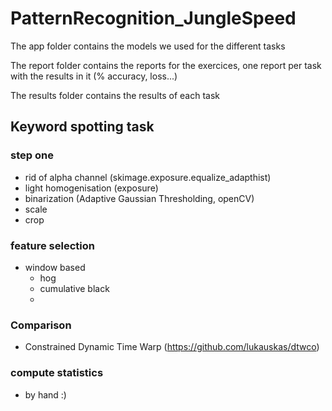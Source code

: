 # PatternRecognition_JungleSpeed
The app folder contains the models we used for the different tasks

The report folder contains the reports for the exercices, one report per task with the results in it (% accuracy, loss...)

The results folder contains the results of each task

## Keyword spotting task
### step one
 - rid of alpha channel (skimage.exposure.equalize_adapthist)
 - light homogenisation (exposure)
 - binarization (Adaptive Gaussian Thresholding, openCV)
 - scale
 - crop

### feature selection
 - window based
    - hog 
    - cumulative black
    -
 
### Comparison
 - Constrained Dynamic Time Warp (https://github.com/lukauskas/dtwco)
 
### compute statistics
 - by hand :)
 
 